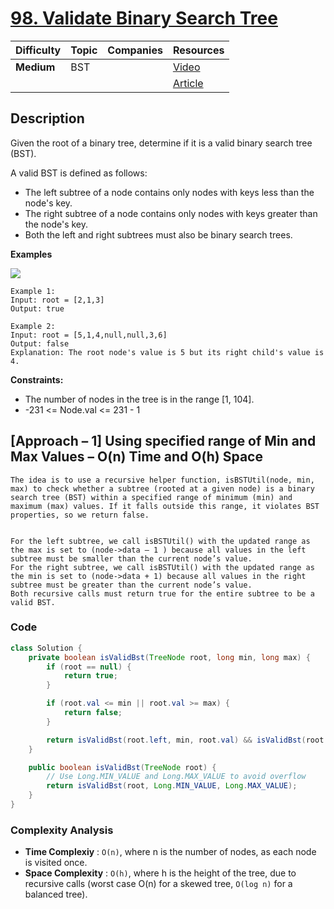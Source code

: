 # [98. Validate Binary Search Tree](https://leetcode.com/problems/validate-binary-search-tree/description/)

| Difficulty | Topic | Companies | Resources   |
| ---------- | ----- | --------- | ----------- |
| **Medium** | BST   |           | [Video](https://youtu.be/f-sj7I5oXEI)   |
|            |       |           | [Article](https://www.geeksforgeeks.org/a-program-to-check-if-a-binary-tree-is-bst-or-not/) |

## Description
Given the root of a binary tree, determine if it is a valid binary search tree (BST).

A valid BST is defined as follows:

* The left subtree of a node contains only nodes with keys less than the node's key.
* The right subtree of a node contains only nodes with keys greater than the node's key.
* Both the left and right subtrees must also be binary search trees.

**Examples**

![](https://assets.leetcode.com/uploads/2020/12/01/tree1.jpg)

```
Example 1:
Input: root = [2,1,3]
Output: true

Example 2:
Input: root = [5,1,4,null,null,3,6]
Output: false
Explanation: The root node's value is 5 but its right child's value is 4.
```

**Constraints:**

- The number of nodes in the tree is in the range [1, 104].
- -231 <= Node.val <= 231 - 1

## [Approach – 1] Using specified range of Min and Max Values – O(n) Time and O(h) Space
```
The idea is to use a recursive helper function, isBSTUtil(node, min, max) to check whether a subtree (rooted at a given node) is a binary search tree (BST) within a specified range of minimum (min) and maximum (max) values. If it falls outside this range, it violates BST properties, so we return false. 


For the left subtree, we call isBSTUtil() with the updated range as the max is set to (node->data – 1 ) because all values in the left subtree must be smaller than the current node’s value.
For the right subtree, we call isBSTUtil() with the updated range as the min is set to (node->data + 1) because all values in the right subtree must be greater than the current node’s value.
Both recursive calls must return true for the entire subtree to be a valid BST.
``` 

### Code
```java
class Solution {
    private boolean isValidBst(TreeNode root, long min, long max) {
        if (root == null) {
            return true;
        }

        if (root.val <= min || root.val >= max) {
            return false;
        }

        return isValidBst(root.left, min, root.val) && isValidBst(root.right, root.val, max);
    }

    public boolean isValidBst(TreeNode root) {
        // Use Long.MIN_VALUE and Long.MAX_VALUE to avoid overflow
        return isValidBst(root, Long.MIN_VALUE, Long.MAX_VALUE);
    }
}
```

### Complexity Analysis

- **Time Complexiy** : `O(n)`, where n is the number of nodes, as each node is visited once.
- **Space Complexity** : `O(h)`, where h is the height of the tree, due to recursive calls (worst case O(n) for a skewed tree, `O(log n)` for a balanced tree).